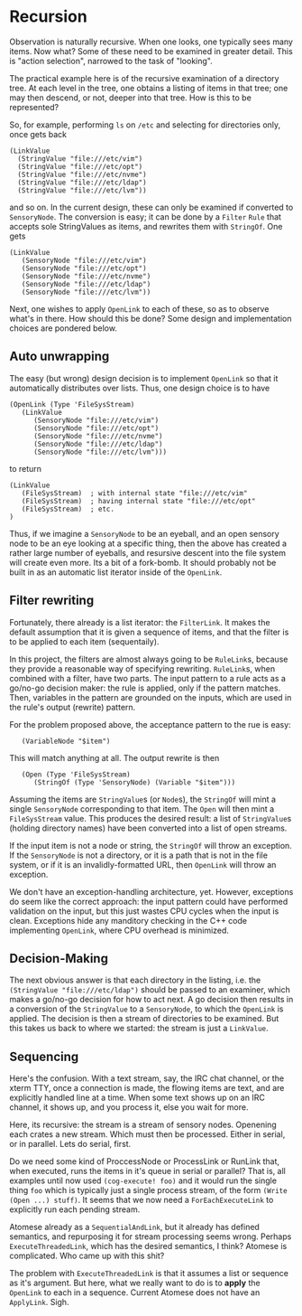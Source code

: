 Recursion
=========
Observation is naturally recursive. When one looks, one typically sees
many items. Now what? Some of these need to be examined in greater
detail. This is "action selection", narrowed to the task of "looking".

The practical example here is of the recursive examination of a
directory tree. At each level in the tree, one obtains a listing of
items in that tree; one may then descend, or not, deeper into that tree.
How is this to be represented?

So, for example, performing `ls` on `/etc` and selecting for directories
only, once gets back
```
(LinkValue
  (StringValue "file:///etc/vim")
  (StringValue "file:///etc/opt")
  (StringValue "file:///etc/nvme")
  (StringValue "file:///etc/ldap")
  (StringValue "file:///etc/lvm"))
```
and so on.  In the current design, these can only be examined if
converted to `SensoryNode`. The conversion is easy; it can be done
by a `Filter` `Rule` that accepts sole StringValues as items, and rewrites
them with `StringOf`. One gets
```
(LinkValue
   (SensoryNode "file:///etc/vim")
   (SensoryNode "file:///etc/opt")
   (SensoryNode "file:///etc/nvme")
   (SensoryNode "file:///etc/ldap")
   (SensoryNode "file:///etc/lvm"))
```
Next, one wishes to apply `OpenLink` to each of these, so as to observe
what's in there. How should this be done? Some design and implementation
choices are pondered below.

Auto unwrapping
---------------
The easy (but wrong) design decision is to implement `OpenLink` so
that it automatically distributes over lists.  Thus, one design choice
is to have
```
(OpenLink (Type 'FileSysStream)
   (LinkValue
      (SensoryNode "file:///etc/vim")
      (SensoryNode "file:///etc/opt")
      (SensoryNode "file:///etc/nvme")
      (SensoryNode "file:///etc/ldap")
      (SensoryNode "file:///etc/lvm")))
```
to return
```
(LinkValue
   (FileSysStream)  ; with internal state "file:///etc/vim"
   (FileSysStream)  ; having internal state "file:///etc/opt"
   (FileSysStream)  ; etc.
)
```
Thus, if we imagine a `SensoryNode` to be an eyeball, and an open
sensory node to be an eye looking at a specific thing, then the above
has created a rather large number of eyeballs, and resursive descent
into the file system will create even more.  Its a bit of a fork-bomb.
It should probably not be built in as an automatic list iterator inside
of the `OpenLink`.

Filter rewriting
----------------
Fortunately, there already is a list iterator: the `FilterLink`.
It makes the default assumption that it is given a sequence of items,
and that the filter is to be applied to each item (sequentaily).

In this project, the filters are almost always going to be `RuleLink`s,
because they provide a reasonable way of specifying rewriting.
`RuleLink`s, when combined with a filter, have two parts. The input
pattern to a rule acts as a go/no-go decision maker: the rule is
applied, only if the pattern matches. Then, variables in the pattern
are grounded on the inputs, which are used in the rule's output
(rewrite) pattern.

For the problem proposed above, the acceptance pattern to the rue is
easy:
```
   (VariableNode "$item")
```
This will match anything at all.  The output rewrite is then
```
   (Open (Type 'FileSysStream)
      (StringOf (Type 'SensoryNode) (Variable "$item")))
```
Assuming the items are `StringValue`s (or `Node`s), the `StringOf`
will mint a single `SensoryNode` corresponding to that item. The
`Open` will then mint a `FileSysStream` value.  This produces the
desired result: a list of `StringValue`s (holding directory names)
have been converted into a list of open streams.

If the input item is not a node or string, the `StringOf` will throw an
exception. If the `SensoryNode` is not a directory, or it is a path
that is not in the file system, or if it is an invalidly-formatted URL,
then `OpenLink` will throw an exception.

We don't have an exception-handling architecture, yet. However,
exceptions do seem like the correct approach: the input pattern could
have performed validation on the input, but this just wastes CPU cycles
when the input is clean. Exceptions hide any manditory checking in
the C++ code implementing `OpenLink`, where CPU overhead is minimized.


Decision-Making
---------------
The next obvious answer is that each directory in the listing, i.e. the
`(StringValue "file:///etc/ldap")` should be passed to an examiner,
which makes a go/no-go decision for how to act next. A go decision then
results in a conversion of the `StringValue` to a `SensoryNode`, to
which the `OpenLink` is applied. The decision is then a stream of
directories to be examined. But this takes us back to where we started:
the stream is just a `LinkValue`.


Sequencing
----------
Here's the confusion. With a text stream, say, the IRC chat channel, or
the xterm TTY, once a connection is made, the flowing items are text,
and are explicitly handled line at a time. When some text shows up on an
IRC channel, it shows up, and you process it, else you wait for more.

Here, its recursive: the stream is a stream of sensory nodes.  Openening
each crates a new stream. Which must then be processed. Either in
serial, or in parallel. Lets do serial, first.

Do we need some kind of ProccessNode or ProcessLink or RunLink that,
when executed, runs the items in it's queue in serial or parallel?
That is, all examples until now used `(cog-execute! foo)` and it would
run the single thing `foo` which is typically just a single process
stream, of the form `(Write (Open ...) stuff)`. It seems that we now
need a `ForEachExecuteLink` to explicitly run each pending stream.

Atomese already as a `SequentialAndLink`, but it already has defined
semantics, and repurposing it for stream processing seems wrong.
Perhaps `ExecuteThreadedLink`, which has the desired semantics, I think?
Atomese is complicated. Who came up with this shit?

The problem with `ExecuteThreadedLink` is that it assumes a list or
sequence as it's argument. But here, what we really want to do is to
**apply** the `OpenLink` to each in a sequence.  Current Atomese does
not have an `ApplyLink`. Sigh.
